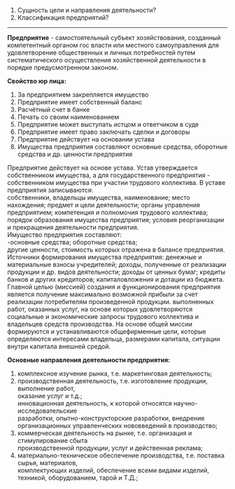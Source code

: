 1) Сущность цели и направления деятельности?
2) Классификация предприятий? 

---
**Предприятие** - самостоятельный субъект хозяйствования, созданный компетентный органом гос власти или местного самоуправления для удовлетворение общественных и личных потребностей путем систематического осуществления хозяйственной деятельности в порядке предусмотренном законом.

**Свойство юр лица:** 

1) За предприятием закрепляется имущество 
2) Предприятие имеет собственный баланс 
3) Расчётный счет в банке 
4) Печать со своим наименованием 
5) Предприятие может выступать истцом и ответчиком в суде 
6) Предприятие имеет право заключать сделки и договоры 
7) Предприятие действует на основании устава 
8) Имущества предприятия составляют основные средства, оборотные средства и др. ценности предприятия 

Предприятие действует на основе устава. Устав утверждается собственником имущества, а для государственного предприятия - собственником имущества при участии трудового коллектива.
В уставе предприятия записываются:  
собственники, владельцы имущества, наименование; место нахождения; предмет и цели деятельности; органы управления предприятием; компетенция и полномочия трудового коллектива; порядок образования имущества предприятия; условия реорганизации и прекращения деятельности предприятия.  
Имущество предприятия составляют:  
-основные средства; оборотные средства;  
другие ценности, стоимость которых отражена в балансе предприятия.  
Источники формирования имущества предприятия: денежные и материальные взносы учредителей; доходы, полученные от реализации продукции и др. видов деятельности; доходы от ценных бумаг; кредиты банков и других кредиторов; капиталовложения и дотации из бюджета.  
Главной целью (миссией) создания и функционирования предприятия является получение максимально возможной прибыли за счет реализации потребителям произведенной продукции. выполненных работ, оказанных услуг, на основе которых удовлетворяются социальные и экономические запросы трудового коллектива и владельцев средств производства. На основе общей миссии формируются и устанавливаются общефирменные цели, которые определяются интересами владельца, размерами капитала, ситуации внутри капитала внешней средой.  

**Основные направления деятельности предприятия:**  
1)  комплексное изучение рынка, т.е. маркетинговая деятельность;  
2) производственная деятельность, т.е. изготовление продукции, выполнение работ,  
оказание услуг и т.д.;  
инновационная деятельность, к которой относятся научно-исследовательские  
разработки, опытно-конструкторские разработки, внедрение организационных управленческих нововведений в производство;  
3)  коммерческая деятельность на рынке, т.е. организация и стимулирование сбыта  
производственной продукции, услуг и действенная реклама;  
4)  материально-техническое обеспечение производства, т.е. поставка сырья, материалов,  
комплектующих изделий, обеспечение всеми видами изделий, техникой, оборудованием, тарой и Т.Д.;